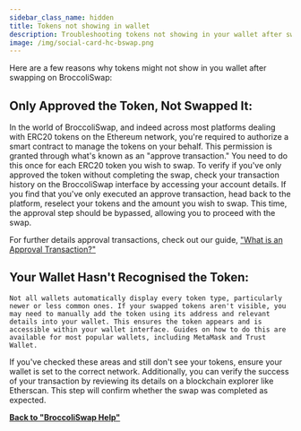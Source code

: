 ```yaml
---
sidebar_class_name: hidden
title: Tokens not showing in wallet
description: Troubleshooting tokens not showing in your wallet after swapping on Broccoliswap.
image: /img/social-card-hc-bswap.png
---
```

Here are a few reasons why tokens might not show in you wallet after swapping on BroccoliSwap:

## Only Approved the Token, Not Swapped It:

In the world of BroccoliSwap, and indeed across most platforms dealing with ERC20 tokens on the Ethereum network, you're required to authorize a smart contract to manage the tokens on your behalf. This permission is granted through what's known as an "approve transaction." You need to do this once for each ERC20 token you wish to swap. To verify if you've only approved the token without completing the swap, check your transaction history on the BroccoliSwap interface by accessing your account details. If you find that you've only executed an approve transaction, head back to the platform, reselect your tokens and the amount you wish to swap. This time, the approval step should be bypassed, allowing you to proceed with the swap.

For further details approval transactions, check out our guide, ["What is an Approval Transaction?"](010-approval-tx.md)    
   

## Your Wallet Hasn't Recognised the Token:
	Not all wallets automatically display every token type, particularly newer or less common ones. If your swapped tokens aren't visible, you may need to manually add the token using its address and relevant details into your wallet. This ensures the token appears and is accessible within your wallet interface. Guides on how to do this are available for most popular wallets, including MetaMask and Trust Wallet.

If you've checked these areas and still don't see your tokens, ensure your wallet is set to the correct network. Additionally, you can verify the success of your transaction by reviewing its details on a blockchain explorer like Etherscan. This step will confirm whether the swap was completed as expected.


**[Back to "BroccoliSwap Help"](/docs/090-Help-Centre/020-Broccoliswap/001-Index.md)**

